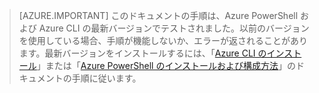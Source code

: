 > [AZURE.IMPORTANT] このドキュメントの手順は、Azure PowerShell および Azure CLI の最新バージョンでテストされました。以前のバージョンを使用している場合、手順が機能しないか、エラーが返されることがあります。最新バージョンをインストールするには、「[Azure CLI のインストール](../articles/xplat-cli-install.md)」または「[Azure PowerShell のインストールおよび構成方法](../articles/powershell-install-configure.md)」のドキュメントの手順に従います。

<!---HONumber=AcomDC_0427_2016-->